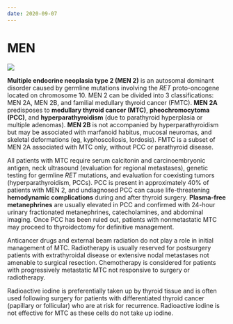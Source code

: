 ```yaml
---
date: 2020-09-07
---
```


# MEN

<!-- MEN types -->

![](https://photos.thisispiggy.com/file/wikiFiles/image-20200123200131073.png)

<!-- MEN 2 MTC management -->

**Multiple endocrine neoplasia type 2 (MEN 2)** is an autosomal dominant disorder caused by germline mutations involving the _RET_ proto-oncogene located on chromosome 10. MEN 2 can be divided into 3  classifications: MEN 2A, MEN 2B, and familial medullary thyroid cancer  (FMTC). **MEN 2A** predisposes to **medullary thyroid cancer (MTC)**, **pheochromocytoma (PCC)**, and **hyperparathyroidism** (due to parathyroid hyperplasia or multiple adenomas). **MEN 2B** is not accompanied by hyperparathyroidism but may be associated with  marfanoid habitus, mucosal neuromas, and skeletal deformations (eg,  kyphoscoliosis, lordosis). FMTC is a subset of MEN 2A associated with  MTC only, without PCC or parathyroid disease.

All patients with MTC require serum calcitonin and carcinoembryonic  antigen, neck ultrasound (evaluation for regional metastases), genetic  testing for germline _RET_ mutations, and evaluation for  coexisting tumors (hyperparathyroidism, PCCs). PCC is present in  approximately 40% of patients with MEN 2, and undiagnosed PCC can cause  life-threatening **hemodynamic complications** during and after thyroid surgery. **Plasma-free metanephrines** are usually elevated in PCC and confirmed with 24-hour urinary  fractionated metanephrines, catecholamines, and abdominal imaging. Once PCC has been ruled out, patients with nonmetastatic MTC may proceed to  thyroidectomy for definitive management.

Anticancer drugs and external beam radiation do not play a role in  initial management of MTC. Radiotherapy is usually reserved for  postsurgery patients with extrathyroidal disease or extensive nodal  metastases not amenable to surgical resection. Chemotherapy is  considered for patients with progressively metastatic MTC not responsive to surgery or radiotherapy.

Radioactive iodine is preferentially taken up by thyroid tissue and is  often used following surgery for patients with differentiated thyroid  cancer (papillary or follicular) who are at risk for recurrence.  Radioactive iodine is not effective for MTC as these cells do not take  up iodine.
